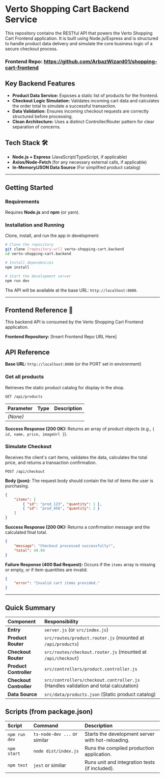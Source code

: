 
# Verto Shopping Cart Backend Service

This repository contains the RESTful API that powers the Verto Shopping Cart Frontend application. It is built using Node.js/Express and is structured to handle product data delivery and simulate the core business logic of a secure checkout process.

### Frontend Repo: https://github.com/ArbazWizard01/shopping-cart-frontend

## Key Backend Features

* **Product Data Service:** Exposes a static list of products for the frontend.
* **Checkout Logic Simulation:** Validates incoming cart data and calculates the order total to simulate a successful transaction.
* **Data Validation:** Ensures incoming checkout requests are correctly structured before processing.
* **Clean Architecture:** Uses a distinct Controller/Router pattern for clear separation of concerns.

## Tech Stack 🛠️

* **Node.js + Express** (JavaScript/TypeScript, if applicable)
* **Axios/Node-Fetch** (for any necessary external calls, if applicable)
* **In-Memory/JSON Data Source** (For simplified product catalog)

---

## Getting Started 

### Requirements

Requires **Node.js** and **npm** (or yarn).

### Installation and Running

Clone, install, and run the app in development:

```bash
# Clone the repository
git clone [repository-url] verto-shopping-cart.backend
cd verto-shopping-cart.backend

# Install dependencies
npm install

# Start the development server
npm run dev
````

The API will be available at the base URL: `http://localhost:8000`.

-----

## Frontend Reference :link:

This backend API is consumed by the Verto Shopping Cart Frontend application.

**Frontend Repository:** [Insert Frontend Repo URL Here]

## API Reference 

**Base URL:** `http://localhost:8000` (or the PORT set in environment)

### Get all products

Retrieves the static product catalog for display in the shop.

`GET /api/products`

| Parameter | Type | Description |
| :--- | :--- | :--- |
| *(None)* | | |

**Success Response (200 OK):** Returns an array of product objects (e.g., `{ id, name, price, imageUrl }`).

### Simulate Checkout

Receives the client's cart items, validates the data, calculates the total price, and returns a transaction confirmation.

`POST /api/checkout`

**Body (json):**
The request body should contain the list of items the user is purchasing.

```json
{
	"items": [
		{ "id": "prod_123", "quantity": 1 },
		{ "id": "prod_456", "quantity": 2 }
	]
}
```

**Success Response (200 OK):**
Returns a confirmation message and the calculated final total.

```json
{
	"message": "Checkout processed successfully!",
	"total": 49.99
}
```

**Failure Response (400 Bad Request):**
Occurs if the `items` array is missing or empty, or if item quantities are invalid.

```json
{
	"error": "Invalid cart items provided."
}
```

-----

## Quick Summary 

| Component | Responsibility |
| :--- | :--- |
| **Entry** | `server.js` (or `src/index.js`) |
| **Product Router** | `src/routes/product.router.js` (mounted at `/api/products`) |
| **Checkout Router** | `src/routes/checkout.router.js` (mounted at `/api/checkout`) |
| **Product Controller** | `src/controllers/product.controller.js` |
| **Checkout Controller** | `src/controllers/checkout.controller.js` (Handles validation and total calculation) |
| **Data Source** | `src/data/products.json` (Static product catalog) |

## Scripts (from package.json)

| Script | Command | Description |
| :--- | :--- | :--- |
| `npm run dev` | `ts-node-dev ...` or similar | Starts the development server with hot-reloading. |
| `npm start` | `node dist/index.js` | Runs the compiled production application. |
| `npm test` | `jest` or similar | Runs unit and integration tests (if included). |

```
```
